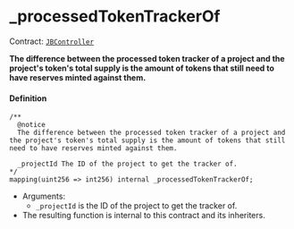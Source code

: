 # _processedTokenTrackerOf

Contract: [`JBController`](/dev/deprecated/v2/contracts/or-controllers/jbcontroller/README.md)​‌

**The difference between the processed token tracker of a project and the project's token's total supply is the amount of tokens that still need to have reserves minted against them.**

#### Definition

```
/**
  @notice
  The difference between the processed token tracker of a project and the project's token's total supply is the amount of tokens that still need to have reserves minted against them.

  _projectId The ID of the project to get the tracker of.
*/
mapping(uint256 => int256) internal _processedTokenTrackerOf;
```

* Arguments:
  * `_projectId` is the ID of the project to get the tracker of.
* The resulting function is internal to this contract and its inheriters. 
